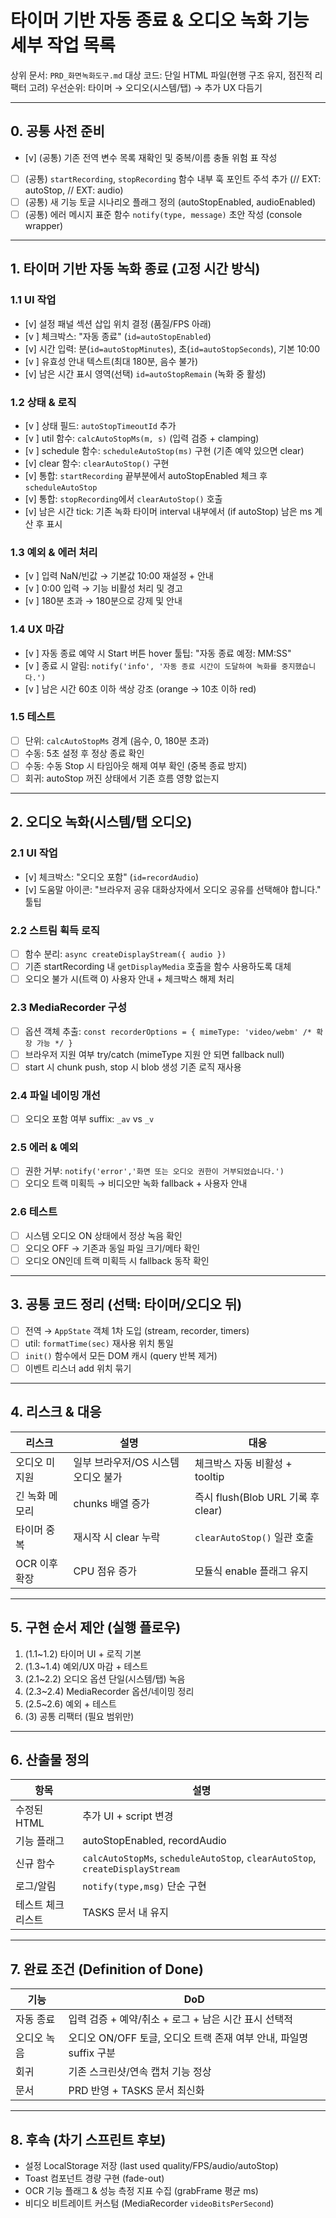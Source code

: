 # 타이머 기반 자동 종료 & 오디오 녹화 기능 세부 작업 목록

상위 문서: `PRD_화면녹화도구.md`
대상 코드: 단일 HTML 파일(현행 구조 유지, 점진적 리팩터 고려)
우선순위: 타이머 → 오디오(시스템/탭) → 추가 UX 다듬기

---
## 0. 공통 사전 준비
- [v] (공통) 기존 전역 변수 목록 재확인 및 중복/이름 충돌 위험 표 작성
- [ ] (공통) `startRecording`, `stopRecording` 함수 내부 훅 포인트 주석 추가 (// EXT: autoStop, // EXT: audio)
- [ ] (공통) 새 기능 토글 시나리오 플래그 정의 (autoStopEnabled, audioEnabled)
- [ ] (공통) 에러 메시지 표준 함수 `notify(type, message)` 초안 작성 (console wrapper)

---
## 1. 타이머 기반 자동 녹화 종료 (고정 시간 방식)
### 1.1 UI 작업
- [v] 설정 패널 섹션 삽입 위치 결정 (품질/FPS 아래)
- [v ] 체크박스: "자동 종료" (`id=autoStopEnabled`)
- [v] 시간 입력: 분(`id=autoStopMinutes`), 초(`id=autoStopSeconds`), 기본 10:00
- [v ] 유효성 안내 텍스트(최대 180분, 음수 불가)
- [v] 남은 시간 표시 영역(선택) `id=autoStopRemain` (녹화 중 활성)

### 1.2 상태 & 로직
- [v ] 상태 필드: `autoStopTimeoutId` 추가
- [v ] util 함수: `calcAutoStopMs(m, s)` (입력 검증 + clamping)
- [v ] schedule 함수: `scheduleAutoStop(ms)` 구현 (기존 예약 있으면 clear)
- [v] clear 함수: `clearAutoStop()` 구현
- [v] 통합: `startRecording` 끝부분에서 autoStopEnabled 체크 후 `scheduleAutoStop`
- [v] 통합: `stopRecording`에서 `clearAutoStop()` 호출
- [v] 남은 시간 tick: 기존 녹화 타이머 interval 내부에서 (if autoStop) 남은 ms 계산 후 표시

### 1.3 예외 & 에러 처리
- [v ] 입력 NaN/빈값 → 기본값 10:00 재설정 + 안내
- [v ] 0:00 입력 → 기능 비활성 처리 및 경고
- [v ] 180분 초과 → 180분으로 강제 및 안내

### 1.4 UX 마감
- [v ] 자동 종료 예약 시 Start 버튼 hover 툴팁: "자동 종료 예정: MM:SS"
- [v ] 종료 시 알림: `notify('info', '자동 종료 시간이 도달하여 녹화를 중지했습니다.')`
- [v ] 남은 시간 60초 이하 색상 강조 (orange → 10초 이하 red)

### 1.5 테스트
- [ ] 단위: `calcAutoStopMs` 경계 (음수, 0, 180분 초과)
- [ ] 수동: 5초 설정 후 정상 종료 확인
- [ ] 수동: 수동 Stop 시 타임아웃 해제 여부 확인 (중복 종료 방지)
- [ ] 회귀: autoStop 꺼진 상태에서 기존 흐름 영향 없는지

---
## 2. 오디오 녹화(시스템/탭 오디오)
### 2.1 UI 작업
- [v] 체크박스: "오디오 포함" (`id=recordAudio`)
- [v] 도움말 아이콘: "브라우저 공유 대화상자에서 오디오 공유를 선택해야 합니다." 툴팁

### 2.2 스트림 획득 로직
- [ ] 함수 분리: `async createDisplayStream({ audio })`
- [ ] 기존 startRecording 내 `getDisplayMedia` 호출을 함수 사용하도록 대체
- [ ] 오디오 불가 시(트랙 0) 사용자 안내 + 체크박스 해제 처리

### 2.3 MediaRecorder 구성
- [ ] 옵션 객체 추출: `const recorderOptions = { mimeType: 'video/webm' /* 확장 가능 */ }`
- [ ] 브라우저 지원 여부 try/catch (mimeType 지원 안 되면 fallback null)
- [ ] start 시 chunk push, stop 시 blob 생성 기존 로직 재사용

### 2.4 파일 네이밍 개선
- [ ] 오디오 포함 여부 suffix: `_av` vs `_v`

### 2.5 에러 & 예외
- [ ] 권한 거부: `notify('error','화면 또는 오디오 권한이 거부되었습니다.')`
- [ ] 오디오 트랙 미획득 → 비디오만 녹화 fallback + 사용자 안내

### 2.6 테스트
- [ ] 시스템 오디오 ON 상태에서 정상 녹음 확인
- [ ] 오디오 OFF → 기존과 동일 파일 크기/메타 확인
- [ ] 오디오 ON인데 트랙 미획득 시 fallback 동작 확인

---
## 3. 공통 코드 정리 (선택: 타이머/오디오 뒤)
- [ ] 전역 → `AppState` 객체 1차 도입 (stream, recorder, timers)
- [ ] util: `formatTime(sec)` 재사용 위치 통일
- [ ] `init()` 함수에서 모든 DOM 캐시 (query 반복 제거)
- [ ] 이벤트 리스너 add 위치 묶기

---
## 4. 리스크 & 대응
| 리스크 | 설명 | 대응 |
|--------|------|------|
| 오디오 미지원 | 일부 브라우저/OS 시스템 오디오 불가 | 체크박스 자동 비활성 + tooltip |
| 긴 녹화 메모리 | chunks 배열 증가 | 즉시 flush(Blob URL 기록 후 clear) |
| 타이머 중복 | 재시작 시 clear 누락 | `clearAutoStop()` 일관 호출 |
| OCR 이후 확장 | CPU 점유 증가 | 모듈식 enable 플래그 유지 |

---
## 5. 구현 순서 제안 (실행 플로우)
1. (1.1~1.2) 타이머 UI + 로직 기본
2. (1.3~1.4) 예외/UX 마감 + 테스트
3. (2.1~2.2) 오디오 옵션 단일(시스템/탭) 녹음
4. (2.3~2.4) MediaRecorder 옵션/네이밍 정리
5. (2.5~2.6) 예외 + 테스트
6. (3) 공통 리팩터 (필요 범위만)

---
## 6. 산출물 정의
| 항목 | 설명 |
|------|------|
| 수정된 HTML | 추가 UI + script 변경 |
| 기능 플래그 | autoStopEnabled, recordAudio |
| 신규 함수 | `calcAutoStopMs`, `scheduleAutoStop`, `clearAutoStop`, `createDisplayStream` |
| 로그/알림 | `notify(type,msg)` 단순 구현 |
| 테스트 체크리스트 | TASKS 문서 내 유지 |

---
## 7. 완료 조건 (Definition of Done)
| 기능 | DoD |
|------|-----|
| 자동 종료 | 입력 검증 + 예약/취소 + 로그 + 남은 시간 표시 선택적 |
| 오디오 녹음 | 오디오 ON/OFF 토글, 오디오 트랙 존재 여부 안내, 파일명 suffix 구분 |
| 회귀 | 기존 스크린샷/연속 캡처 기능 정상 |
| 문서 | PRD 반영 + TASKS 문서 최신화 |

---
## 8. 후속 (차기 스프린트 후보)
- 설정 LocalStorage 저장 (last used quality/FPS/audio/autoStop)
- Toast 컴포넌트 경량 구현 (fade-out)
- OCR 기능 플래그 & 성능 측정 지표 수집 (grabFrame 평균 ms)
- 비디오 비트레이트 커스텀 (MediaRecorder `videoBitsPerSecond`)

